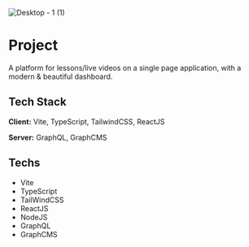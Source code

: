 ![Desktop - 1 (1)](https://user-images.githubusercontent.com/66570560/175113718-6297e833-a4bc-4c85-9bfd-d802fa37d06d.png)

# Project

A platform for lessons/live videos on a single page application, with a modern & beautiful dashboard.

## Tech Stack

**Client:** Vite, TypeScript, TailwindCSS, ReactJS

**Server:** GraphQL, GraphCMS

## Techs

- Vite
- TypeScript
- TailWindCSS
- ReactJS
- NodeJS
- GraphQL
- GraphCMS
